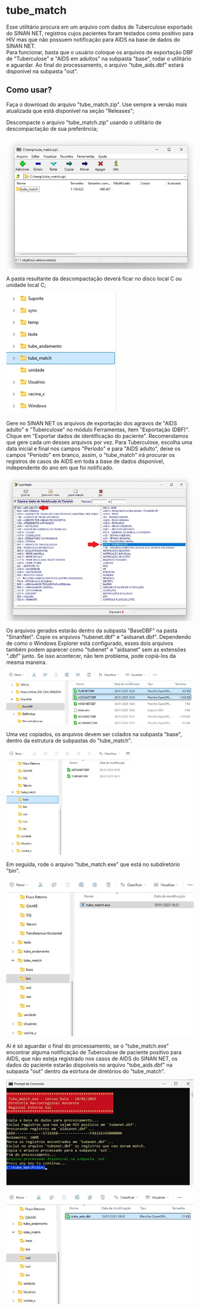 # tube_match  

Esse utilitário procura em um arquivo com dados de Tuberculose exportado do SINAN NET, registros cujos pacientes foram testados como positivo para HIV mas que não possuem notificação para AIDS na base de dados do SINAN NET.  
Para funcionar, basta que o usuário coloque os arquivos de exportação DBF de "Tuberculose" e "AIDS em adultos" na subpasta "base", rodar o utilitário e aguardar. Ao final do processamento, o arquivo "tube_aids.dbf" estará disponível na subpasta "out".

## Como usar?  

Faça o download do arquivo "tube_match.zip". Use sempre a versão mais atualizada que está disponível na seção "Releases";  

Descompacte o arquivo "tube_match.zip" usando o utilitário de descompactação de sua preferência;  

![x](/pictures/tube_match_pic1.jpg)  

A pasta resultante da descompactação deverá ficar no disco local C ou unidade local C;  

![x](/pictures/tube_match_pic2.jpg)  

Gere no SINAN NET os arquivos de exportação dos agravos de "AIDS adulto" e "Tuberculose" no módulo Ferramentas, item "Exportação (DBF)". Clique em "Exportar dados de identificação do paciente". Recomendamos que gere cada um desses arquivos por vez. Para Tuberculose, escolha uma data inicial e final nos campos "Período" e para "AIDS adulto", deixe os campos "Período" em branco, assim, o "tube_match" irá procurar os registros de casos de AIDS em toda a base de dados disponível, independente do ano em que foi notificado.  

![x](/pictures/tube_match_pic3.jpg)  

Os arquivos gerados estarão dentro da subpasta "BaseDBF" na pasta "SinanNet". Copie os arquivos "tubenet.dbf" e "aidsanet.dbf". Dependendo de como o Windows Explorer está configurado, esses dois arquivos também podem aparecer como "tubenet" e "aidsanet" sem as extensões ".dbf" junto. Se isso acontecer, não tem problema, pode copiá-los da mesma maneira.

![x](/pictures/tube_match_pic4.jpg)  

Uma vez copiados, os arquivos devem ser colados na subpasta "base", dentro da estrutura de subpastas do "tube_match".  

![x](/pictures/tube_match_pic5.jpg)  

Em seguida, rode o arquivo "tube_match.exe" que está no subdiretório "bin".  

![x](/pictures/tube_match_pic6.jpg)  

Aí é só aguardar o final do processamento, se o "tube_match.exe" encontrar alguma notificação de Tuberculose de paciente positivo para AIDS, que não esteja registrado nos casos de AIDS do SINAN NET, os dados do paciente estarão dispoíveis no arquivo "tube_aids.dbf" na subpasta "out" dentro da estrtura de diretórios do "tube_match".

![x](/pictures/tube_match_pic7.jpg)  


![x](/pictures/tube_match_pic8.jpg)  










